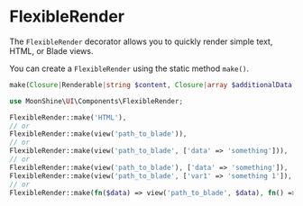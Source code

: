 # FlexibleRender

The `FlexibleRender` decorator allows you to quickly render simple text, HTML, or Blade views.

You can create a `FlexibleRender` using the static method `make()`.

```php
make(Closure|Renderable|string $content, Closure|array $additionalData = [])
```

```php
use MoonShine\UI\Components\FlexibleRender;

FlexibleRender::make('HTML'),
// or
FlexibleRender::make(view('path_to_blade')),
// or
FlexibleRender::make(view('path_to_blade', ['data' => 'something'])),
// or
FlexibleRender::make(view('path_to_blade'), ['data' => 'something']),
FlexibleRender::make(view('path_to_blade', ['var1' => 'something 1']), ['var2' => 'something 2']),
// or
FlexibleRender::make(fn($data) => view('path_to_blade', $data), fn() => ['data' => 'something']),
```